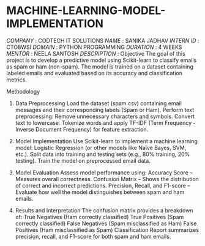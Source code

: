 # MACHINE-LEARNING-MODEL-IMPLEMENTATION
*COMPANY* : CODTECH IT SOLUTIONS
*NAME* : SANIKA JADHAV
*INTERN ID* : CTO8WSI
*DOMAIN* : PYTHON PROGRAMMING
*DURATION* : 4 WEEKS
*MENTOR* : NEELA SANTOSH
*DESCRIPTION* : Objective
The goal of this project is to develop a predictive model using Scikit-learn to classify emails as spam or ham (non-spam). The model is trained on a dataset containing labeled emails and evaluated based on its accuracy and classification metrics.

Methodology
1. Data Preprocessing
Load the dataset (spam.csv) containing email messages and their corresponding labels (Spam or Ham).
Perform text preprocessing:
Remove unnecessary characters and symbols.
Convert text to lowercase.
Tokenize words and apply TF-IDF (Term Frequency - Inverse Document Frequency) for feature extraction.

2. Model Implementation
Use Scikit-learn to implement a machine learning model:
Logistic Regression (or other models like Naïve Bayes, SVM, etc.).
Split data into training and testing sets (e.g., 80% training, 20% testing).
Train the model on preprocessed email data.

3. Model Evaluation
Assess model performance using:
Accuracy Score – Measures overall correctness.
Confusion Matrix – Shows the distribution of correct and incorrect predictions.
Precision, Recall, and F1-score – Evaluate how well the model distinguishes between spam and ham emails.

4. Results and Interpretation
The confusion matrix provides a breakdown of:
True Negatives (Ham correctly classified)
True Positives (Spam correctly classified)
False Negatives (Spam misclassified as Ham)
False Positives (Ham misclassified as Spam)
Classification Report summarizes precision, recall, and F1-score for both spam and ham emails.
